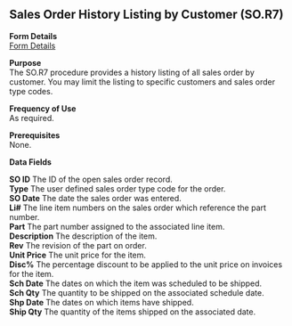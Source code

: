 ##  Sales Order History Listing by Customer (SO.R7)

<PageHeader />

**Form Details**  
[ Form Details ](SO-R7-1/README.md)   

**Purpose**  
The SO.R7 procedure provides a history listing of all sales order by customer.
You may limit the listing to specific customers and sales order type codes.

**Frequency of Use**  
As required.

**Prerequisites**  
None.

**Data Fields**

**SO ID** The ID of the open sales order record.  
**Type** The user defined sales order type code for the order.  
**SO Date** The date the sales order was entered.  
**Li#** The line item numbers on the sales order which reference the part
number.  
**Part** The part number assigned to the associated line item.  
**Description** The description of the item.  
**Rev** The revision of the part on order.  
**Unit Price** The unit price for the item.  
**Disc%** The percentage discount to be applied to the unit price on invoices
for the item.  
**Sch Date** The dates on which the item was scheduled to be shipped.  
**Sch Qty** The quantity to be shipped on the associated schedule date.  
**Shp Date** The dates on which items have shipped.  
**Ship Qty** The quantity of the items shipped on the associated date.  
  
<badge text= "Version 8.10.57" vertical="middle" />

<PageFooter />